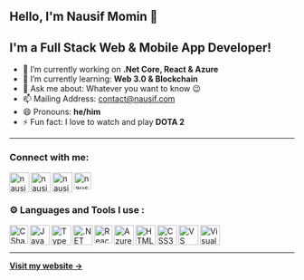 

## Hello, I'm Nausif Momin 🤵

## I'm a Full Stack Web & Mobile App Developer!


- 🔭 I’m currently working on **.Net Core, React & Azure**
- 🌱 I’m currently learning: **Web 3.0 & Blockchain**
- 💬 Ask me about: Whatever you want to know :wink:
- 📫 Mailing Address: contact@nausif.com
- 😄 Pronouns: **he/him**
- ⚡ Fun fact: I love to watch and play **DOTA 2**

---

###  Connect with me:
[<img align="left" alt="nausif | Facebook" width="35px" src="https://img.icons8.com/fluency/452/facebook-new.png" />][facebook]
[<img align="left" alt="nausif | Twitter" width="35px" src="https://img.icons8.com/color/344/twitter--v1.png" />][twitter]
[<img align="left" alt="nausif | LinkedIn" width="35px" src="https://img.icons8.com/fluency/344/linkedin.png" />][linkedIn]
[<img align="left" alt="nausif | stackoverflow" width="30px" src="https://img.icons8.com/external-tal-revivo-color-tal-revivo/344/external-stack-overflow-is-a-question-and-answer-site-for-professional-logo-color-tal-revivo.png" />][stackoverflow]

<br/>
<br />



### ⚙ Languages and Tools I use :

<img align="left" alt="C Sharp" width="33px" src="https://img.icons8.com/ios-filled/344/c-sharp-logo.png" />
<img align="left" alt="JavaScript" width="35px" src="https://img.icons8.com/color/452/javascript--v1.png" />
<img align="left" alt="TypeScript" width="35px" src="https://img.icons8.com/color/452/typescript.png" />
<img align="left" alt=".NET" width="35px" src="https://img.icons8.com/external-tal-revivo-shadow-tal-revivo/452/external-net-or-dot-net-a-software-framework-developed-by-microsoft-logo-shadow-tal-revivo.png" />
<img align="left" alt="React" width="32px" src="https://img.icons8.com/external-tal-revivo-color-tal-revivo/344/external-react-a-javascript-library-for-building-user-interfaces-logo-color-tal-revivo.png" />
<img align="left" alt="Azure" width="35px" src="https://img.icons8.com/fluency/344/azure-1.png" />
<img align="left" alt="HTML5" width="35px" src="https://img.icons8.com/color/344/html-5--v1.png" />
<img align="left" alt="CSS3" width="35px" src="https://img.icons8.com/color/452/css3.png" />
<img align="left" alt="VS Code" width="35px" src="https://img.icons8.com/fluency/452/visual-studio-code-2019.png" />
<img align="left" alt="Visual Studio" width="35px" src="https://img.icons8.com/color/452/visual-studio--v2.png" />
<br/>

<br/>

---

**[Visit my website &rarr;](https://www.nausif.com/)**

[myprofile]: https://github.com/nausif
[email]: contact@nausif.com
[facebook]: https://www.facebook.com/nausif.momin
[linkedIn]: https://www.linkedin.com/in/nausif
[stackoverflow]: https://stackoverflow.com/users/8643967/nausif-momin
[twitter]: https://twitter.com/nausifmomin
